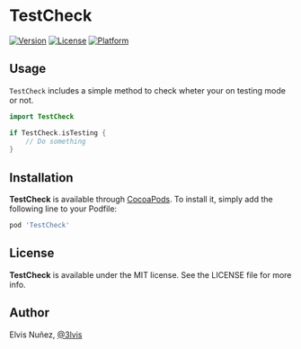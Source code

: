# TestCheck

[![Version](https://img.shields.io/cocoapods/v/TestCheck.svg?style=flat)](http://cocoadocs.org/docsets/TestCheck)
[![License](https://img.shields.io/cocoapods/l/TestCheck.svg?style=flat)](http://cocoadocs.org/docsets/TestCheck)
[![Platform](https://img.shields.io/cocoapods/p/TestCheck.svg?style=flat)](http://cocoadocs.org/docsets/TestCheck)

## Usage

`TestCheck` includes a simple method to check wheter your on testing mode or not.

```swift
import TestCheck

if TestCheck.isTesting {
    // Do something
}
```

## Installation

**TestCheck** is available through [CocoaPods](http://cocoapods.org). To install
it, simply add the following line to your Podfile:

```ruby
pod 'TestCheck'
```

## License

**TestCheck** is available under the MIT license. See the LICENSE file for more info.

## Author

Elvis Nuñez, [@3lvis](https://twitter.com/3lvis)
